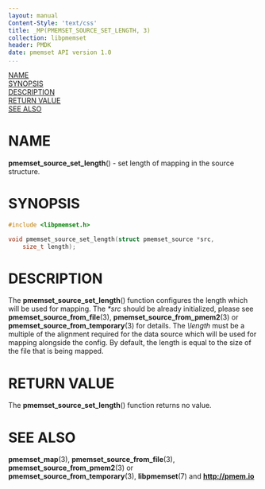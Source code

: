 ```yaml
---
layout: manual
Content-Style: 'text/css'
title: _MP(PMEMSET_SOURCE_SET_LENGTH, 3)
collection: libpmemset
header: PMDK
date: pmemset API version 1.0
...
```


[comment]: <> (SPDX-License-Identifier: BSD-3-Clause)
[comment]: <> (Copyright 2021, Intel Corporation)

[comment]: <> (pmemset_source_set_length.3 -- man page for pmemset_source_set_length)

[NAME](#name)<br />
[SYNOPSIS](#synopsis)<br />
[DESCRIPTION](#description)<br />
[RETURN VALUE](#return-value)<br />
[SEE ALSO](#see-also)<br />

# NAME #

**pmemset_source_set_length**() - set length of mapping in the source structure.

# SYNOPSIS #

```c
#include <libpmemset.h>

void pmemset_source_set_length(struct pmemset_source *src,
	size_t length);
```

# DESCRIPTION #

The **pmemset_source_set_length**() function configures the length which will be used
for mapping. The *\*src* should be already initialized, please see **pmemset_source_from_file**(3),
**pmemset_source_from_pmem2**(3) or **pmemset_source_from_temporary**(3) for details.
The *\length* must be a multiple of the alignment required for the data
source which will be used for mapping alongside the config.
By default, the length is equal to the size of the file that is being mapped.

# RETURN VALUE

The **pmemset_source_set_length**() function returns no value.

# SEE ALSO #

**pmemset_map**(3), **pmemset_source_from_file**(3),
**pmemset_source_from_pmem2**(3) or **pmemset_source_from_temporary**(3),
**libpmemset**(7) and **<http://pmem.io>**

